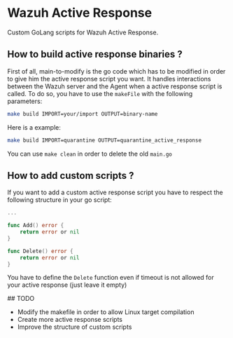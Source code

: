# Wazuh Active Response

Custom GoLang scripts for Wazuh Active Response.

## How to build active response binaries ?

First of all, main-to-modify is the go code which has to be modified in order to give him the active response script you want. It handles interactions between the Wazuh server and the Agent when a active response script is called.
To do so, you have to use the `makeFile` with the following parameters:
```bash
make build IMPORT=your/import OUTPUT=binary-name
```

Here is a example:
```bash
make build IMPORT=quarantine OUTPUT=quarantine_active_response
```

You can use `make clean` in order to delete the old `main.go`

## How to add custom scripts ?

If you want to add a custom active response script you have to respect the following structure in your go script:
```go
...

func Add() error {
    return error or nil
}

func Delete() error {
    return error or nil
}
```

You have to define the `Delete` function even if timeout is not allowed for your active response (just leave it empty)

## TODO
- Modify the makefile in order to allow Linux target compilation
- Create more active response scripts
- Improve the structure of custom scripts
